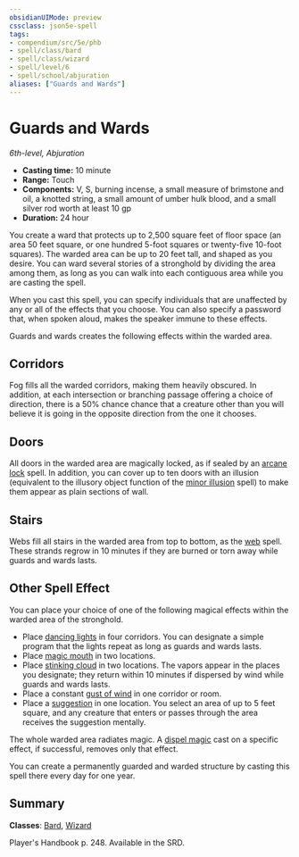 ```yaml
---
obsidianUIMode: preview
cssclass: json5e-spell
tags:
- compendium/src/5e/phb
- spell/class/bard
- spell/class/wizard
- spell/level/6
- spell/school/abjuration
aliases: ["Guards and Wards"]
---
```

# Guards and Wards
*6th-level, Abjuration*  

- **Casting time:** 10 minute
- **Range:** Touch
- **Components:** V, S, burning incense, a small measure of brimstone and oil, a knotted string, a small amount of umber hulk blood, and a small silver rod worth at least 10 gp
- **Duration:** 24 hour

You create a ward that protects up to 2,500 square feet of floor space (an area 50 feet square, or one hundred 5-foot squares or twenty-five 10-foot squares). The warded area can be up to 20 feet tall, and shaped as you desire. You can ward several stories of a stronghold by dividing the area among them, as long as you can walk into each contiguous area while you are casting the spell.

When you cast this spell, you can specify individuals that are unaffected by any or all of the effects that you choose. You can also specify a password that, when spoken aloud, makes the speaker immune to these effects.

Guards and wards creates the following effects within the warded area.

## Corridors

Fog fills all the warded corridors, making them heavily obscured. In addition, at each intersection or branching passage offering a choice of direction, there is a 50% chance chance that a creature other than you will believe it is going in the opposite direction from the one it chooses.

## Doors

All doors in the warded area are magically locked, as if sealed by an [arcane lock](./arcane-lock.md#) spell. In addition, you can cover up to ten doors with an illusion (equivalent to the illusory object function of the [minor illusion](./minor-illusion.md#) spell) to make them appear as plain sections of wall.

## Stairs

Webs fill all stairs in the warded area from top to bottom, as the [web](./web.md#) spell. These strands regrow in 10 minutes if they are burned or torn away while guards and wards lasts.

## Other Spell Effect

You can place your choice of one of the following magical effects within the warded area of the stronghold.

- Place [dancing lights](./dancing-lights.md#) in four corridors. You can designate a simple program that the lights repeat as long as guards and wards lasts.  
- Place [magic mouth](./magic-mouth.md#) in two locations.  
- Place [stinking cloud](./stinking-cloud.md#) in two locations. The vapors appear in the places you designate; they return within 10 minutes if dispersed by wind while guards and wards lasts.  
- Place a constant [gust of wind](./gust-of-wind.md#) in one corridor or room.  
- Place a [suggestion](./suggestion.md#) in one location. You select an area of up to 5 feet square, and any creature that enters or passes through the area receives the suggestion mentally.  

The whole warded area radiates magic. A [dispel magic](./dispel-magic.md#) cast on a specific effect, if successful, removes only that effect.

You can create a permanently guarded and warded structure by casting this spell there every day for one year.

## Summary

**Classes**: [Bard](../classes/bard.md#), [Wizard](../classes/wizard.md#)

Player's Handbook p. 248. Available in the SRD.